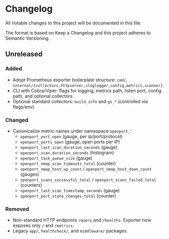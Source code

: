 # Changelog

All notable changes to this project will be documented in this file.

The format is based on Keep a Changelog and this project adheres to Semantic Versioning.

## Unreleased

### Added
- Adopt Prometheus exporter boilerplate structure: `cmd/`, `internal/{collectors,httpserver,sloglogger,config,metrics,scanner}`.
- CLI with Cobra/Viper: flags for logging, metrics path, listen port, config path, and optional collectors.
- Optional standard collectors: `build_info` and `go_*` (controlled via flags/env).

### Changed
- Canonicalize metric names under namespace `openport_`:
  - `openport_port_open` (gauge, per ip/port/protocol)
  - `openport_ports_open` (gauge, open ports per IP)
  - `openport_last_scan_duration_seconds` (gauge)
  - `openport_scan_duration_seconds` (histogram)
  - `openport_task_queue_size` (gauge)
  - `openport_nmap_scan_timeouts_total` (counter)
  - `openport_nmap_host_up_count` / `openport_nmap_host_down_count` (gauges)
  - `openport_scans_successful_total` / `openport_scans_failed_total` (counters)
  - `openport_last_scan_timestamp_seconds` (gauge)
  - `openport_port_state_changes_total` (counter)

### Removed
- Non-standard HTTP endpoints `/query` and `/healthz`. Exporter now exposes only `/` and `/metrics`.
- Legacy `app/`, `healthcheck/`, and `middleware/` packages.

